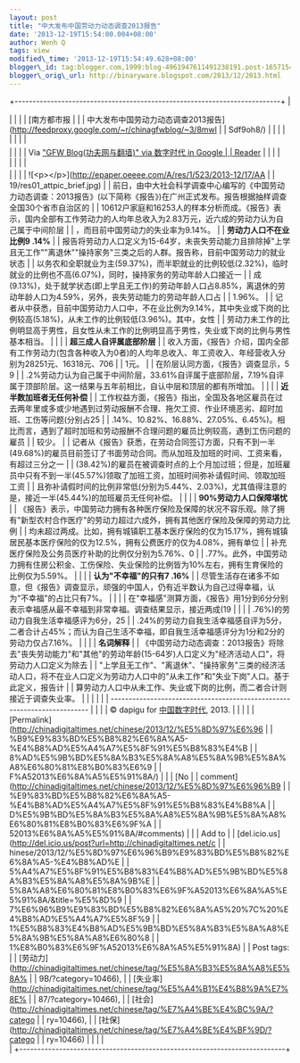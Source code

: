 ```yaml
--- 
layout: post 
title: "中大发布中国劳动力动态调查2013报告" 
date: '2013-12-19T15:54:00.004+08:00' 
author: Wenh Q
tags: view
modified\_time: '2013-12-19T15:54:49.628+08:00' 
blogger\_id: tag:blogger.com,1999:blog-4961947611491238191.post-1657154062353480538
blogger\_orig\_url: http://binaryware.blogspot.com/2013/12/2013.html
---
```

+--------------------------------------------------------------------------+
| <div>                                                                    |
|                                                                          |
| [南方都市报 |                                                            |
| 中大发布中国劳动力动态调查2013报告](http://feedproxy.google.com/~r/chinagfwblog/~3/8mwl |
| Sdf9oh8/)                                                                |
|                                                                          |
| </div>                                                                   |
|                                                                          |
| <div style="margin-top: 5px;">                                           |
|                                                                          |
| Via ["GFW Blog(功夫网与翻墙)" via 数字时代 in Google                     |
| Reader](https://www.blogger.com/blogger.g?blogID=4961947611491238191)    |
|                                                                          |
| </div>                                                                   |
|                                                                          |
| <div style="font-size: 14px; margin-top: 5px;">                          |
|                                                                          |
| ![&lt;p&gt;&lt;/p&gt;](http://epaper.oeeee.com/A/res/1/523/2013-12/17/AA |
| 19/res01_attpic_brief.jpg)
                                              |
| 前日，由中大社会科学调查中心编写的《中国劳动力动态调查：2013报告》(以下简称《报告》)在广州正式发布。报告根据抽样调查全国30个省市自治区的 |
| 10612户家庭和16253人的样本分析而成。《报告》表示，国内全部有工作劳动力的人均年总收入为2.83万元，近六成的劳动力认为自己属于中间阶层 |
| ，而目前中国劳动力的失业率为9.14%。
                                     |
| **劳动力人口不在业比例9 .14%**
                                          |
| 报告将劳动力人口定义为15-64岁，未丧失劳动能力且排除掉"上学且无工作""离退休""操持家务"三类之后的人群。报告称，目前中国劳动力的就业状态 |
| 以务农和全职就业为主(59.37%)，而半职就业的比例较低(2.32%)，临时就业的比例也不高(6.07%)，同时，操持家务的劳动年龄人口接近一 |
| 成(9.13%)，处于就学状态(即上学且无工作)的劳动年龄人口占8.85%，离退休的劳动年龄人口为4.59%，另外，丧失劳动能力的劳动年龄人口占 |
| 1.96%。
                                                                 |
| 记者从中获悉，目前中国劳动力人口中，不在业比例为9.14%，其中失业或下岗的比例较高(5.18%)，从未工作的比例较低(3.96%)。其中，女性 |
| 劳动力未工作的比例明显高于男性，且女性从未工作的比例明显高于男性，失业或下岗的比例与男性基本相当。
 |
|                                                                          |
| **超三成人自评属底部阶层**
                                              |
| 收入方面，《报告》介绍，国内全部有工作劳动力(包含各种收入为0者)的人均年总收入、年工资收入、年经营收入分别为28251元、16318元、706 |
| 1元。
                                                                   |
| 在阶层认同方面，《报告》调查显示，5 9                                    |
| .2%劳动力认为自己属于中间阶层，33.61%自评属于底部阶层，7.19%自评属于顶部阶层。这一结果与五年前相比，自认中层和顶层的都有所增加。
 |
|                                                                          |
| **近半数加班者无任何补偿**
                                              |
| 工作权益方面，《报告》指出，全国及各地区雇员在过去两年里或多或少地遇到过劳动报酬不合理、拖欠工资、作业环境恶劣、超时加班、工伤等问题(分别占25 |
| .14%、10.82%、16.88%、27.05%、6.45%)。相比而言，遇到了超时加班和劳动报酬不合理问题的雇员比例较高，遇到工伤问题的雇员 |
| 较少。
                                                                  |
| 记者从《报告》获悉，在劳动合同签订方面，只有不到一半(49.68%)的雇员目前签订了书面劳动合同。而从加班及加班的时间、工资来看，有超过三分之一 |
| (38.42%)的雇员在被调查时点的上个月加过班；但是，加班雇员中只有不到一半(45.57%)领取了加班工资，加班时间弥补请假时间、领取加班工资 |
| 且弥补请假时间的比例非常低(分别为5.44%、2.03%)，尤其值得注意的是，接近一半(45.44%)的加班雇员无任何补偿。
 |
|                                                                          |
| **90%劳动力人口保障堪忧**
                                               |
| 《报告》表示，中国劳动力拥有各种医疗保险及保障的状况不容乐观。除了拥有"新型农村合作医疗"的劳动力超过六成外，拥有其他医疗保险及保障的劳动力比例 |
| 均未超过两成。比如，拥有城镇职工基本医疗保险的仅为15.17%，拥有城镇居民基本医疗保险的仅为12.5%，拥有公费医疗的仅为4.08%，拥有单位 |
| 补充医疗保险及公务员医疗补助的比例仅分别为5.76%、0                       |
| .77%。此外，中国劳动力拥有住房公积金、工伤保险、失业保险的比例皆为10%左右，拥有生育保险的比例仅为5.59%。
 |
|                                                                          |
| **认为"不幸福"的只有7 .16%**
                                            |
| 尽管生活存在诸多不如意，但《报告》调查显示，顽强的中国人，仍有近半数认为自己过得幸福，认为"不幸福"的占比只有7%。
 |
|                                                                          |
| 在"幸福感"测算方面，《报告》用1分到6分分别表示幸福感从最不幸福到非常幸福。调查结果显示，接近两成(19 |
|                                                                          |
| .76%)的劳动力自我生活幸福感评为6分，25                                   |
| .24%的劳动力自我生活幸福感自评为5分，二者合计占45%；而认为自己生活不幸福，即自我生活幸福感评分为1分和2分的劳动力仅占7.16%。
 |
|                                                                          |
| **名词解释**
                                                            |
| 《中国劳动力动态调查：2013报告》将除去"丧失劳动能力"和"其他"的劳动年龄(15-64岁)人口定义为"经济活动人口"，将劳动力人口定义为除去 |
| "上学且无工作"、"离退休"、"操持家务"三类的经济活动人口，将不在业人口定义为劳动力人口中的"从未工作"和"失业下岗"人口。基于此定义，报告计 |
| 算劳动力人口中从未工作、失业或下岗的比例，而二者合计则接近于调查失业率。
 |
|                                                                          |
|                                                                          |
| ------------------------------------------------------------------------ |
|                                                                          |
| © dapigu for [中国数字时代](http://chinadigitaltimes.net/chinese), 2013. |
| |                                                                        |
| [Permalink](http://chinadigitaltimes.net/chinese/2013/12/%E5%8D%97%E6%96 |
| %B9%E9%83%BD%E5%B8%82%E6%8A%A5-%E4%B8%AD%E5%A4%A7%E5%8F%91%E5%B8%83%E4%B |
| 8%AD%E5%9B%BD%E5%8A%B3%E5%8A%A8%E5%8A%9B%E5%8A%A8%E6%80%81%E8%B0%83%E6%9 |
| F%A52013%E6%8A%A5%E5%91%8A/)                                             |
| | [No                                                                    |
| comment](http://chinadigitaltimes.net/chinese/2013/12/%E5%8D%97%E6%96%B9 |
| %E9%83%BD%E5%B8%82%E6%8A%A5-%E4%B8%AD%E5%A4%A7%E5%8F%91%E5%B8%83%E4%B8%A |
| D%E5%9B%BD%E5%8A%B3%E5%8A%A8%E5%8A%9B%E5%8A%A8%E6%80%81%E8%B0%83%E6%9F%A |
| 52013%E6%8A%A5%E5%91%8A/#comments)                                       |
| | Add to                                                                 |
| [del.icio.us](http://del.icio.us/post?url=http://chinadigitaltimes.net/c |
| hinese/2013/12/%E5%8D%97%E6%96%B9%E9%83%BD%E5%B8%82%E6%8A%A5-%E4%B8%AD%E |
| 5%A4%A7%E5%8F%91%E5%B8%83%E4%B8%AD%E5%9B%BD%E5%8A%B3%E5%8A%A8%E5%8A%9B%E |
| 5%8A%A8%E6%80%81%E8%B0%83%E6%9F%A52013%E6%8A%A5%E5%91%8A/&title=%E5%8D%9 |
| 7%E6%96%B9%E9%83%BD%E5%B8%82%E6%8A%A5%20%7C%20%E4%B8%AD%E5%A4%A7%E5%8F%9 |
| 1%E5%B8%83%E4%B8%AD%E5%9B%BD%E5%8A%B3%E5%8A%A8%E5%8A%9B%E5%8A%A8%E6%80%8 |
| 1%E8%B0%83%E6%9F%A52013%E6%8A%A5%E5%91%8A)
                              |
| Post tags:                                                               |
| [劳动力](http://chinadigitaltimes.net/chinese/tag/%E5%8A%B3%E5%8A%A8%E5%8A% |
| 9B/?category=10466),                                                     |
| [失业率](http://chinadigitaltimes.net/chinese/tag/%E5%A4%B1%E4%B8%9A%E7%8E% |
| 87/?category=10466),                                                     |
| [社会](http://chinadigitaltimes.net/chinese/tag/%E7%A4%BE%E4%BC%9A/?catego |
| ry=10466),                                                               |
| [社保](http://chinadigitaltimes.net/chinese/tag/%E7%A4%BE%E4%BF%9D/?catego |
| ry=10466)                                                                |
|                                                                          |
| </div>                                                                   |
+--------------------------------------------------------------------------+


